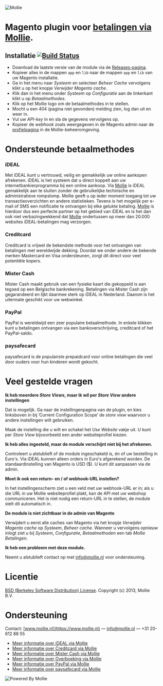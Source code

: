 ![Mollie](https://www.mollie.nl/files/Mollie-Logo-Style-Small.png)

# Magento plugin voor [betalingen via Mollie](https://www.mollie.nl/betaaldiensten/). #

## Installatie [![Build Status](https://travis-ci.org/mollie/Magento.png)](https://travis-ci.org/mollie/Magento) ##
* Download de laatste versie van de module via de [Releases-pagina](https://github.com/mollie/Magento/releases).
* Kopieer alles in de mappen `app` en `lib` naar de mappen `app` en `lib` van uw Magento installatie.
* Ga in het menu naar _Systeem_ en selecteer _Beheer Cache_ vervolgens klikt u op het knopje _Verwijder Magento cache_.
* Klik dan in het menu onder _Systeem_ op _Configuratie_ aan de linkerkant klikt u op _Betaalmethodes_.
* Klik op het Mollie logo om de betaalmethodes in te stellen.
* Mocht u een 404 (pagina niet gevonden) melding zien, log dan uit en weer in.
* Vul uw _API-key_ in en sla de gegevens vervolgens op.
* Kopieer de _webhook_ zoals weergegeven in de Magento admin naar de [profielpagina](https://www.mollie.nl/beheer/account/profielen/) in de Mollie-beheeromgeving.

# Ondersteunde betaalmethodes #
### iDEAL ###
Met iDEAL kunt u vertrouwd, veilig en gemakkelijk uw online aankopen afrekenen. iDEAL is het systeem dat u direct koppelt aan uw internetbankierprogramma bij een online aankoop.
Via [Mollie](https://www.mollie.nl/) is iDEAL gemakkelijk aan te sluiten zonder de gebruikelijke technische en administratieve rompslomp. Mollie geeft u op ieder moment toegang tot uw transactieoverzichten en andere statistieken. Tevens is het mogelijk per e-mail of SMS een notificatie te ontvangen bij elke gelukte betaling. [Mollie](https://www.mollie.nl/) is hierdoor dus een perfecte partner op het gebied van iDEAL en is het dan ook niet verbazingwekkend dat [Mollie](https://www.mollie.nl/) ondertussen op meer dan 20.000 websites iDEAL-betalingen mag verzorgen.

### Creditcard ###
Creditcard is vrijwel de bekendste methode voor het ontvangen van betalingen met wereldwijde dekking. Doordat we onder andere de bekende merken Mastercard en Visa ondersteunen, zorgt dit direct voor veel potentiële kopers.

### Mister Cash ###
Mister Cash maakt gebruik van een fysieke kaart die gekoppeld is aan tegoed op een Belgische bankrekening. Betalingen via Mister Cash zijn gegarandeerd en lijkt daarmee sterk op iDEAL in Nederland. Daarom is het uitermate geschikt voor uw webwinkel.

### PayPal ###
PayPal is wereldwijd een zeer populaire betaalmethode. In enkele klikken kunt u betalingen ontvangen via een bankoverschrijving, creditcard of het PayPal-saldo.

### paysafecard ###
paysafecard is de populairste prepaidcard voor online betalingen die veel door ouders voor hun kinderen wordt gekocht.

# Veel gestelde vragen #

**Ik heb meerdere _Store Views_, maar ik wil per _Store View_ andere instellingen**

Dat is mogelijk. Ga naar de instellingenpagina van de plugin, en kies linksboven in bij ’Current Configuration Scope’ de _store view_ waarvoor u andere instellingen wilt gebruiken.

Maak de instelling die u wilt en schakel het _Use Website_ vakje uit. U kunt per _Store View_ bijvoorbeeld een ander websiteprofiel kiezen.

**Ik heb alles ingesteld, maar de module verschijnt niet bij het afrekenen.**

Controleert u alstublieft of de module ingeschakeld is, én of uw bestelling in Euro's. Via iDEAL kunnen alleen orders in Euro's afgerekend worden. De standaardinstelling van Magento is USD ($). U kunt dit aanpassen via de admin.

**Moet ik ook een return- en / of webhook-URL instellen?**

In het instellingenscherm ziet u een veld met uw webhook-URL er in; als u die URL in uw Mollie websiteprofiel plakt, kan de API met uw webshop communiceren.
Het is niet nodig een return-URL in te stellen, de module stelt dit automatisch in.

**De module is niet zichtbaar in de admin van Magento**

Verwijdert u eerst alle caches van Magento via het knopje _Verwijder Magento cache_ op _Systeem_, _Beheer cache_. Wanneer u vervolgens opnieuw inlogt ziet u bij _Systeem_, _Configuratie_, _Betaalmethoden_ een tab _Mollie Betalingen_.

**Ik heb een probleem met deze module.**

Neemt u alstublieft contact op met info@mollie.nl voor ondersteuning.

# Licentie #
[BSD (Berkeley Software Distribution) License](http://www.opensource.org/licenses/bsd-license.php).
Copyright (c) 2013, Mollie B.V.

# Ondersteuning #
Contact: [www.mollie.nl](https://www.mollie.nl) — info@mollie.nl — +31 20-612 88 55

+ [Meer informatie over iDEAL via Mollie](https://www.mollie.nl/betaaldiensten/ideal/)
+ [Meer informatie over Creditcard via Mollie](https://www.mollie.nl/betaaldiensten/creditcard/)
+ [Meer informatie over Mister Cash via Mollie](https://www.mollie.nl/betaaldiensten/mistercash/)
+ [Meer informatie over Overboeking via Mollie](https://www.mollie.nl/betaaldiensten/overboeking/)
+ [Meer informatie over PayPal via Mollie](https://www.mollie.nl/betaaldiensten/paypal/)
+ [Meer informatie over paysafecard via Mollie](https://www.mollie.nl/betaaldiensten/paysafecard/)

![Powered By Mollie](https://www.mollie.nl/images/badge-betaling-medium.png)
